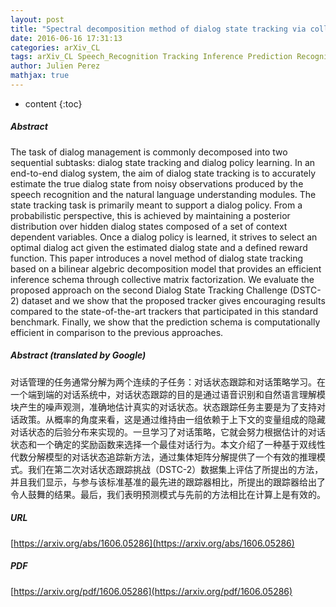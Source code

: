 ```yaml
---
layout: post
title: "Spectral decomposition method of dialog state tracking via collective matrix factorization"
date: 2016-06-16 17:31:13
categories: arXiv_CL
tags: arXiv_CL Speech_Recognition Tracking Inference Prediction Recognition
author: Julien Perez
mathjax: true
---
```


* content
{:toc}

##### Abstract
The task of dialog management is commonly decomposed into two sequential subtasks: dialog state tracking and dialog policy learning. In an end-to-end dialog system, the aim of dialog state tracking is to accurately estimate the true dialog state from noisy observations produced by the speech recognition and the natural language understanding modules. The state tracking task is primarily meant to support a dialog policy. From a probabilistic perspective, this is achieved by maintaining a posterior distribution over hidden dialog states composed of a set of context dependent variables. Once a dialog policy is learned, it strives to select an optimal dialog act given the estimated dialog state and a defined reward function. This paper introduces a novel method of dialog state tracking based on a bilinear algebric decomposition model that provides an efficient inference schema through collective matrix factorization. We evaluate the proposed approach on the second Dialog State Tracking Challenge (DSTC-2) dataset and we show that the proposed tracker gives encouraging results compared to the state-of-the-art trackers that participated in this standard benchmark. Finally, we show that the prediction schema is computationally efficient in comparison to the previous approaches.

##### Abstract (translated by Google)
对话管理的任务通常分解为两个连续的子任务：对话状态跟踪和对话策略学习。在一个端到端的对话系统中，对话状态跟踪的目的是通过语音识别和自然语言理解模块产生的噪声观测，准确地估计真实的对话状态。状态跟踪任务主要是为了支持对话政策。从概率的角度来看，这是通过维持由一组依赖于上下文的变量组成的隐藏对话状态的后验分布来实现的。一旦学习了对话策略，它就会努力根据估计的对话状态和一个确定的奖励函数来选择一个最佳对话行为。本文介绍了一种基于双线性代数分解模型的对话状态追踪新方法，通过集体矩阵分解提供了一个有效的推理模式。我们在第二次对话状态跟踪挑战（DSTC-2）数据集上评估了所提出的方法，并且我们显示，与参与该标准基准的最先进的跟踪器相比，所提出的跟踪器给出了令人鼓舞的结果。最后，我们表明预测模式与先前的方法相比在计算上是有效的。

##### URL
[https://arxiv.org/abs/1606.05286](https://arxiv.org/abs/1606.05286)

##### PDF
[https://arxiv.org/pdf/1606.05286](https://arxiv.org/pdf/1606.05286)

